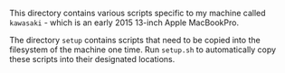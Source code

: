 
This directory contains various scripts specific to my machine called `kawasaki` - which is an early 2015 13-inch Apple MacBookPro.

The directory `setup` contains scripts that need to be copied into the filesystem of the machine one time. Run `setup.sh` to automatically copy these scripts into their designated locations.
